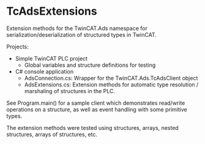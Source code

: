 # TcAdsExtensions
Extension methods for the TwinCAT.Ads namespace for serialization/deserialization of structured types in TwinCAT.

Projects:
- Simple TwinCAT PLC project
  - Global variables and structure definitions for testing
- C# console application
  - AdsConnection.cs: Wrapper for the TwinCAT.Ads.TcAdsClient object
  - AdsExtensions.cs: Extension methods for automatic type resolution / marshaling of structures in the PLC.
  
See Program.main() for a sample client which demonstrates read/write operations on a structure, as well as event handling with some primitive types.

The extension methods were tested using structures, arrays, nested structures, arrays of structures, etc.
